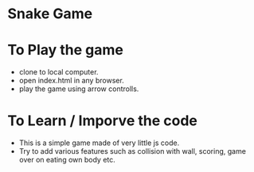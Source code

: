 # Snake Game

# To Play the game
- clone to local computer.
- open index.html in any browser.
- play the game using arrow controlls.

# To Learn / Imporve the code
- This is a simple game made of very little js code.
- Try to add various features such as collision with wall, scoring, game over on eating own body etc.
